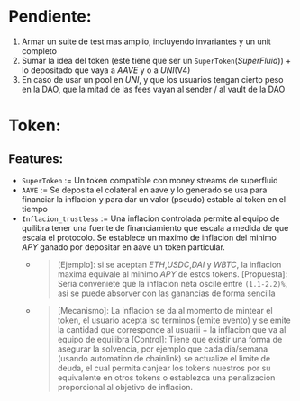 
# Pendiente:

1. Armar un suite de test mas amplio, incluyendo invariantes y un unit completo
2. Sumar la idea del token (este tiene que ser un `SuperToken`(_SuperFluid_)) + lo depositado que vaya a _AAVE_ y o a _UNI_(V4)
3. En caso de usar un pool en _UNI_, y que los usuarios tengan cierto peso en la DAO, que la mitad de las fees vayan al sender / al vault de la DAO

# Token:

Features:
----------
- `SuperToken` := Un token compatible con money streams de superfluid
- `AAVE` := Se deposita el colateral en aave y lo generado se usa para financiar la inflacion y para dar un valor (pseudo) estable al token en el tiempo
- `Inflacion_trustless` := Una inflacion controlada permite al equipo de quilibra tener una fuente de financiamiento que escala a medida de que escala el protocolo. Se establece un maximo de inflacion del minimo _APY_ ganado por depositar en aave un token particular. 
    - >[Ejemplo]: si se aceptan _ETH_,_USDC_,_DAI_ y _WBTC_, la inflacion maxima equivale al minimo _APY_ de estos tokens.
    [Propuesta]: Seria conveniete que la inflacion neta oscile entre `(1.1-2.2)%`, asi se puede absorver con las ganancias de forma sencilla
    - >[Mecanismo]: La inflacion se da al momento de mintear el token, el usuario acepta lso terminos (emite evento) y se emite la cantidad que corresponde al usuarii + la inflacion que va al equipo de equilibra
    [Control]: Tiene que existir una forma de asegurar la solvencia, por ejemplo que cada dia/semana (usando automation de chainlink) se actualize el limite de deuda, el cual permita canjear los tokens nuestros por su equivalente en otros tokens o establezca una penalizacion proporcional al objetivo de inflacion.
    
